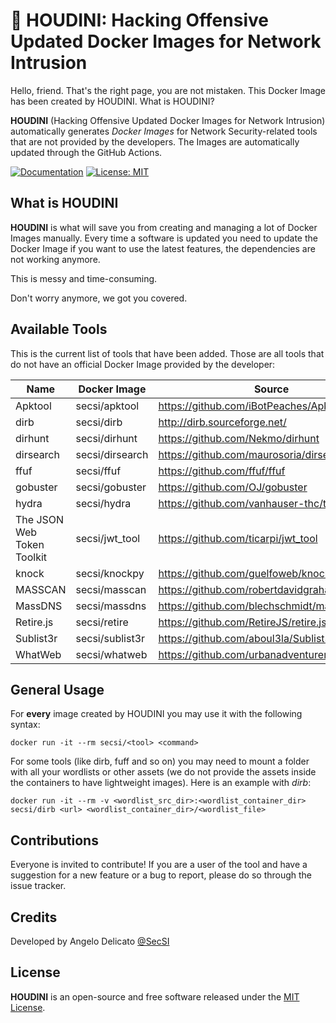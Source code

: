 # 🐳 HOUDINI: Hacking Offensive Updated Docker Images for Network Intrusion

Hello, friend. That's the right page, you are not mistaken. This Docker Image has been created by HOUDINI. What is HOUDINI?

**HOUDINI** (Hacking Offensive Updated Docker Images for Network Intrusion) automatically generates *Docker Images* for Network Security-related tools that are not provided by the developers. The Images are automatically updated through the GitHub Actions.

[![Documentation](https://img.shields.io/badge/Documentation-complete-green.svg?style=flat)](https://github.com/cybersecsi/HOUDINI/blob/main/README.md)
[![License: MIT](https://img.shields.io/badge/License-MIT-yellow.svg)](https://github.com/cybersecsi/HOUDINI/blob/main/LICENSE)

## What is HOUDINI
**HOUDINI** is what will save you from creating and managing a lot of Docker Images manually. Every time a software is updated you need to update the Docker Image if you want to use the latest features, the dependencies are not working anymore. 

This is messy and time-consuming. 

Don't worry anymore, we got you covered.

## Available Tools
This is the current list of tools that have been added. Those are all tools that do not have an official Docker Image provided by the developer:

| Name                       | Docker Image    | Source                                       |
|----------------------------|-----------------|----------------------------------------------|
| Apktool                    | secsi/apktool   | https://github.com/iBotPeaches/Apktool       |
| dirb                       | secsi/dirb      | http://dirb.sourceforge.net/                 |
| dirhunt                    | secsi/dirhunt   | https://github.com/Nekmo/dirhunt             |
| dirsearch                  | secsi/dirsearch | https://github.com/maurosoria/dirsearch      |
| ffuf                       | secsi/ffuf      | https://github.com/ffuf/ffuf                 |
| gobuster                   | secsi/gobuster  | https://github.com/OJ/gobuster               |
| hydra                      | secsi/hydra     | https://github.com/vanhauser-thc/thc-hydra   |
| The JSON Web Token Toolkit | secsi/jwt_tool  | https://github.com/ticarpi/jwt_tool          |
| knock                      | secsi/knockpy   | https://github.com/guelfoweb/knock           |
| MASSCAN                    | secsi/masscan   | https://github.com/robertdavidgraham/masscan |
| MassDNS                    | secsi/massdns   | https://github.com/blechschmidt/massdns      |
| Retire.js                  | secsi/retire    | https://github.com/RetireJS/retire.js        |
| Sublist3r                  | secsi/sublist3r | https://github.com/aboul3la/Sublist3r        |
| WhatWeb                    | secsi/whatweb   | https://github.com/urbanadventurer/WhatWeb   |

## General Usage
For **every** image created by HOUDINI you may use it with the following syntax:
```
docker run -it --rm secsi/<tool> <command>
```

For some tools (like dirb, fuff and so on) you may need to mount a folder with all your wordlists or other assets (we do not provide the assets inside the containers to have lightweight images). Here is an example with *dirb*:
```
docker run -it --rm -v <wordlist_src_dir>:<wordlist_container_dir> secsi/dirb <url> <wordlist_container_dir>/<wordlist_file>
```

## Contributions
Everyone is invited to contribute!
If you are a user of the tool and have a suggestion for a new feature or a bug to report, please do so through the issue tracker.

## Credits
Developed by Angelo Delicato [@SecSI](https://secsi.io)

## License
**HOUDINI** is an open-source and free software released under the [MIT License](/LICENSE).